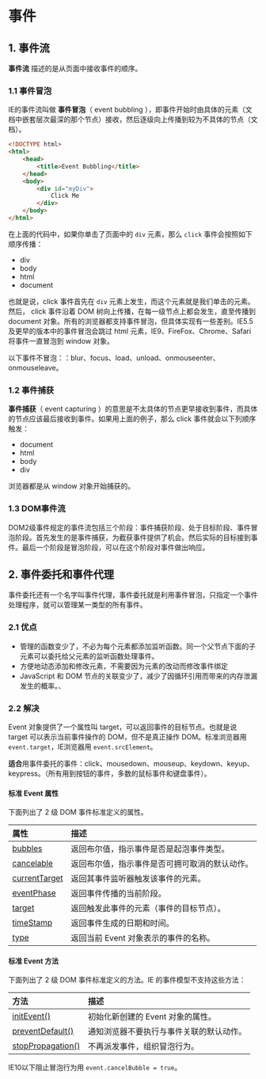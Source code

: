 # 事件

## 1. 事件流

**事件流** 描述的是从页面中接收事件的顺序。

### 1.1 事件冒泡

IE的事件流叫做 **事件冒泡**（ event bubbling ），即事件开始时由具体的元素（文档中嵌套层次最深的那个节点）接收，然后逐级向上传播到较为不具体的节点（文档）。

```html
<!DOCTYPE html>
<html>
    <head>
        <title>Event Bubbling</title>
    </head>
    <body>
        <div id="myDiv">
            Click Me
        </div>
    </body>
</html>
```

在上面的代码中，如果你单击了页面中的 `div` 元素，那么 `click` 事件会按照如下顺序传播：

+ div
+ body
+ html
+ document

也就是说，click 事件首先在 `div` 元素上发生，而这个元素就是我们单击的元素。然后， click 事件沿着 DOM 树向上传播，在每一级节点上都会发生，直至传播到 document 对象。所有的浏览器都支持事件冒泡，但具体实现有一些差别。IE5.5 及更早的版本中的事件冒泡会跳过 html 元素，IE9、FireFox、Chrome、Safari将事件一直冒泡到 window 对象。

以下事件不冒泡：：blur、focus、load、unload、onmouseenter、onmouseleave。

### 1.2 事件捕获

**事件捕获**（ event capturing ）的意思是不太具体的节点更早接收到事件，而具体的节点应该最后接收到事件。如果用上面的例子，那么 click 事件就会以下列顺序触发：

+ document 
+ html
+ body
+ div

浏览器都是从 window 对象开始捕获的。

### 1.3 DOM事件流

DOM2级事件规定的事件流包括三个阶段：事件捕获阶段、处于目标阶段、事件冒泡阶段。首先发生的是事件捕获，为截获事件提供了机会。然后实际的目标接到事件。最后一个阶段是冒泡阶段，可以在这个阶段对事件做出响应。



## 2. 事件委托和事件代理

事件委托还有一个名字叫事件代理，事件委托就是利用事件冒泡，只指定一个事件处理程序，就可以管理某一类型的所有事件。

### 2.1 优点

+ 管理的函数变少了，不必为每个元素都添加监听函数。同一个父节点下面的子元素可以委托给父元素的监听函数处理事件。
+ 方便地动态添加和修改元素，不需要因为元素的改动而修改事件绑定
+ JavaScript 和 DOM 节点的关联变少了，减少了因循环引用而带来的内存泄漏发生的概率。、

### 2.2 解决

Event 对象提供了一个属性叫 target，可以返回事件的目标节点。也就是说 target 可以表示当前事件操作的 DOM，但不是真正操作 DOM。标准浏览器用 `event.target`，IE浏览器用 `event.srcElement`。

**适合**用事件委托的事件：click、mousedown、mouseup、keydown、keyup、keypress。（所有用到按钮的事件，多数的鼠标事件和键盘事件）。



#### 标准 Event 属性

下面列出了 2 级 DOM 事件标准定义的属性。

| 属性                                                         | 描述                                           |
| :----------------------------------------------------------- | :--------------------------------------------- |
| [bubbles](https://www.w3school.com.cn/htmldom/event_bubbles.asp) | 返回布尔值，指示事件是否是起泡事件类型。       |
| [cancelable](https://www.w3school.com.cn/htmldom/event_cancelable.asp) | 返回布尔值，指示事件是否可拥可取消的默认动作。 |
| [currentTarget](https://www.w3school.com.cn/htmldom/event_currenttarget.asp) | 返回其事件监听器触发该事件的元素。             |
| [eventPhase](https://www.w3school.com.cn/htmldom/event_eventphase.asp) | 返回事件传播的当前阶段。                       |
| [target](https://www.w3school.com.cn/htmldom/event_target.asp) | 返回触发此事件的元素（事件的目标节点）。       |
| [timeStamp](https://www.w3school.com.cn/htmldom/event_timestamp.asp) | 返回事件生成的日期和时间。                     |
| [type](https://www.w3school.com.cn/htmldom/event_type.asp)   | 返回当前 Event 对象表示的事件的名称。          |

#### 标准 Event 方法

下面列出了 2 级 DOM 事件标准定义的方法。IE 的事件模型不支持这些方法：

| 方法                                                         | 描述                                     |
| :----------------------------------------------------------- | :--------------------------------------- |
| [initEvent()](https://www.w3school.com.cn/htmldom/event_initevent.asp) | 初始化新创建的 Event 对象的属性。        |
| [preventDefault()](https://www.w3school.com.cn/htmldom/event_preventdefault.asp) | 通知浏览器不要执行与事件关联的默认动作。 |
| [stopPropagation()](https://www.w3school.com.cn/htmldom/event_stoppropagation.asp) | 不再派发事件，组织冒泡行为。             |

IE10以下阻止冒泡行为用 `event.cancelBubble = true`。

